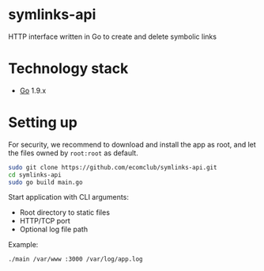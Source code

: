 # symlinks-api
HTTP interface written in Go to create and delete symbolic links

# Technology stack
+ [Go](https://golang.org/) 1.9.x

# Setting up
For security, we recommend to download and install the app as root,
and let the files owned by `root:root` as default.

```bash
sudo git clone https://github.com/ecomclub/symlinks-api.git
cd symlinks-api
sudo go build main.go
```

Start application with CLI arguments:
+ Root directory to static files
+ HTTP/TCP port
+ Optional log file path

Example:

```bash
./main /var/www :3000 /var/log/app.log
```
